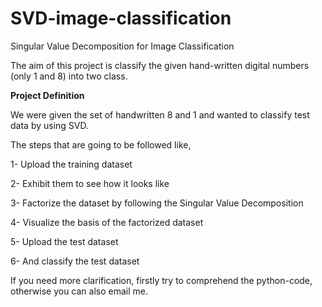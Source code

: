 # SVD-image-classification
Singular Value Decomposition for Image Classification

The aim of this project is classify the given hand-written digital numbers (only 1 and 8) into two class.

**Project Definition**

We were given the set of handwritten 8 and 1 and wanted to classify test data by using SVD. 

The steps that are going to be followed like,

1- Upload the training dataset

2- Exhibit them to see how it looks like

3- Factorize the dataset by following the Singular Value Decomposition

4- Visualize the basis of the factorized dataset

5- Upload the test dataset

6- And classify the test dataset

If you need more clarification, firstly try to comprehend the python-code, otherwise you can also email me.

